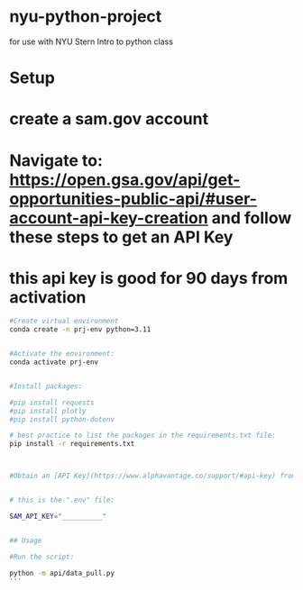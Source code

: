 # nyu-python-project
for use with NYU Stern Intro to python class

# Setup
# create a sam.gov account
# Navigate to: https://open.gsa.gov/api/get-opportunities-public-api/#user-account-api-key-creation and follow these steps to get an API Key
# this api key is good for 90 days from activation


```sh
#Create virtual environment
conda create -n prj-env python=3.11


#Activate the environment:
conda activate prj-env


#Install packages:

#pip install requests
#pip install plotly
#pip install python-dotenv

# best practice to list the packages in the requirements.txt file:
pip install -r requirements.txt



#Obtain an [API Key](https://www.alphavantage.co/support/#api-key) from Alphavantage. Then create a ".env" file in the root directory of the repo, and paste some contents in like this, but using your own api key:


# this is the ".env" file:

SAM_API_KEY="__________"


## Usage

#Run the script:

python -m api/data_pull.py
'''